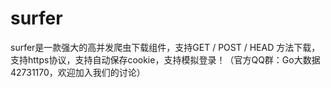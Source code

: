 # surfer
surfer是一款强大的高并发爬虫下载组件，支持GET / POST / HEAD 方法下载，支持https协议，支持自动保存cookie，支持模拟登录！（官方QQ群：Go大数据 42731170，欢迎加入我们的讨论）
